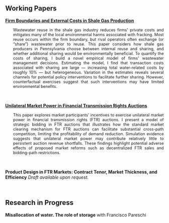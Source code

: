 <!-- ---
title: Research in progress
--- -->


&nbsp;

## Working Papers

[__Firm Boundaries and External Costs in Shale Gas Production__](papers/wastewater.pdf)


<div style="font-size: 0.9em; margin-left: 25px; text-align: justify;">
Wastewater reuse in the shale gas industry reduces firms' private costs and mitigates many of the local environmental harms associated with fracking. Most reuse occurs within the firm boundary, but rival operators often exchange (or “share”) wastewater prior to reuse. This paper considers how shale gas producers in Pennsylvania choose between internal reuse and sharing, and whether additional sharing would be environmentally beneficial. To quantify the costs of sharing, I build a novel empirical model of firms' wastewater management decisions. Estimating the model, I find that transaction costs associated with sharing are large — increasing total water-related costs by roughly 10% — but heterogeneous. Variation in the estimates reveals several channels for potential policy interventions to facilitate further sharing. However, counterfactual exercises suggest that such interventions may have limited environmental benefits.
</div>


&nbsp;


[__Unilateral Market Power in Financial Transmission Rights Auctions__](papers/ftr3.pdf)


<div style="font-size: 0.9em; margin-left: 25px; text-align: justify;">
This paper explores market participants' incentives to exercise unilateral market power in financial transmission rights (FTR) auctions. I present a model of strategic bidding in FTR auctions that illustrates how the standard market clearing mechanism for FTR auctions can facilitate substantial cross-path competition, limiting the profitability of demand reduction. Simulation evidence suggests that unilateral market power may contribute relatively little to persistent auction revenue shortfalls. These findings highlight potential adverse effects of proposed market reforms such as decentralized FTR sales and bidding-path restrictions.
</div>


&nbsp;


__Product Design in FTR Markets: Contract Tenor, Market Thickness, and Efficiency__ _Draft available upon request._

&nbsp;

## Research in Progress

__Misallocation of water. The role of storage__ with Francisco Pareschi